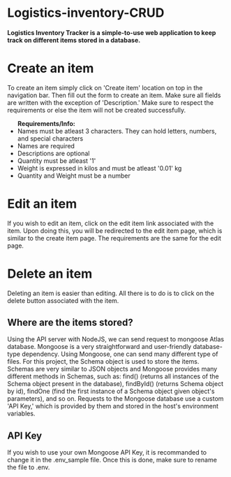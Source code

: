 # Logistics-inventory-CRUD

<h4>Logistics Inventory Tracker is a simple-to-use web application to keep track on different items stored in a database.</h4>

<h1>Create an item</h1>

To create an item simply click on 'Create item' location on top in the navigation bar. Then fill out the form to create an item. Make sure all fields are written with the exception of 'Description.' Make sure to respect the requirements or else the item will not be created successfully.

<ul><b>Requirements/Info:</b>
  <br>
  <li>Names must be atleast 3 characters. They can hold letters, numbers, and special characters</li>
  <li>Names are required</li>
  <li>Descriptions are optional</li>
  <li>Quantity must be atleast '1'</li>
  <li>Weight is expressed in kilos and must be atleast '0.01' kg</li>
  <li>Quantity and Weight must be a number</li>
  </ul>

<h1>Edit an item</h1>

If you wish to edit an item, click on the edit item link associated with the item. Upon doing this, you will be redirected to the edit item page, which is similar to
the create item page. The requirements are the same for the edit page.


<h1>Delete an item</h1>

Deleting an item is easier than editing. All there is to do is to click on the delete button associated with the item.

<h2>Where are the items stored?</h2>

Using the API server with NodeJS, we can send request to mongoose Atlas database. Mongoose is a very straightforward and user-friendly database-type dependency. Using Mongoose, one can send many different type of files. For this project, the Schema object is used to store the items. Schemas are very similar to JSON objects and Mongoose provides many different methods in Schemas, such as: find() (returns all instances of the Schema object present in the database), findById() (returns Schema object by id), findOne (find the first instance of a Schema object given object's parameters), and so on. Requests to the Mongoose database use a custom 'API Key,' which is provided by them and stored in the host's environment variables.

<h2>API Key</h2>
If you wish to use your own Mongoose API Key, it is recommanded to change it in the .env_sample file. Once this is done, make sure to rename the file to .env.

